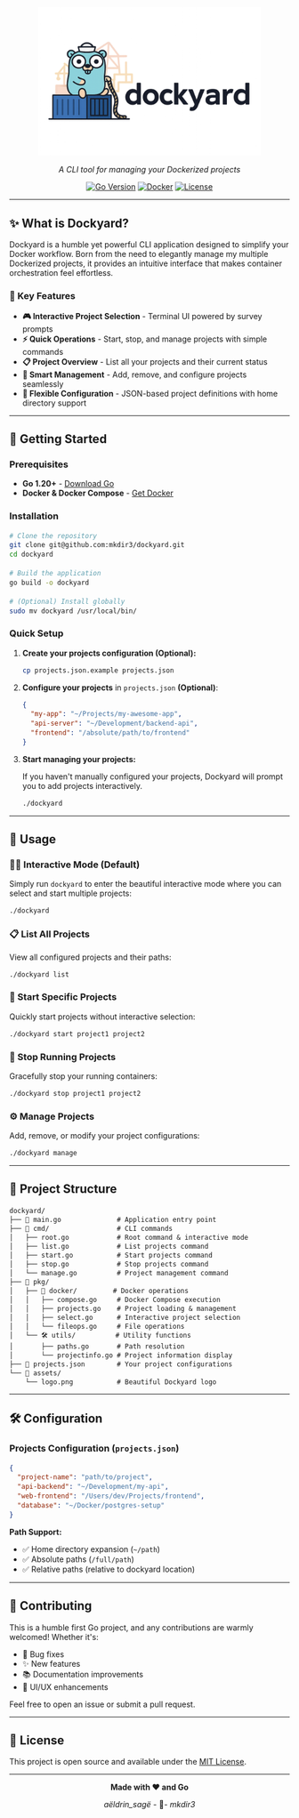 <div align="center">
  <img src="assets/logo.png" alt="Dockyard Logo" width="400">

*A CLI tool for managing your Dockerized projects*

[![Go Version](https://img.shields.io/badge/Go-1.20+-00ADD8?style=for-the-badge&logo=go)](https://golang.org/)
[![Docker](https://img.shields.io/badge/Docker-Required-2496ED?style=for-the-badge&logo=docker)](https://docker.com/)
[![License](https://img.shields.io/badge/License-MIT-green?style=for-the-badge)](LICENSE)
</div>

---

## ✨ What is Dockyard?

Dockyard is a humble yet powerful CLI application designed to simplify your Docker workflow. Born from the need to elegantly manage my multiple Dockerized projects, it provides an intuitive interface that makes container orchestration feel effortless.

### 🎯 Key Features

- **🎮 Interactive Project Selection** - Terminal UI powered by survey prompts
- **⚡ Quick Operations** - Start, stop, and manage projects with simple commands
- **📋 Project Overview** - List all your projects and their current status
- **🔧 Smart Management** - Add, remove, and configure projects seamlessly
- **📁 Flexible Configuration** - JSON-based project definitions with home directory support

---

## 🚀 Getting Started

### Prerequisites

- **Go 1.20+** - [Download Go](https://golang.org/dl/)
- **Docker & Docker Compose** - [Get Docker](https://docs.docker.com/get-docker/)

### Installation

```bash
# Clone the repository
git clone git@github.com:mkdir3/dockyard.git
cd dockyard

# Build the application
go build -o dockyard

# (Optional) Install globally
sudo mv dockyard /usr/local/bin/
```

### Quick Setup

1. **Create your projects configuration (Optional):**
   ```bash
   cp projects.json.example projects.json
   ```

2. **Configure your projects** in `projects.json` **(Optional)**:
   ```json
   {
     "my-app": "~/Projects/my-awesome-app",
     "api-server": "~/Development/backend-api",
     "frontend": "/absolute/path/to/frontend"
   }
   ```

3. **Start managing your projects:**

   If you haven't manually configured your projects, Dockyard will prompt you to add projects interactively.
   ```bash
   ./dockyard
   ```

---

## 🎨 Usage

### 🏃‍♂️ Interactive Mode (Default)
Simply run `dockyard` to enter the beautiful interactive mode where you can select and start multiple projects:

```bash
./dockyard
```

### 📋 List All Projects
View all configured projects and their paths:

```bash
./dockyard list
```

### 🚀 Start Specific Projects
Quickly start projects without interactive selection:

```bash
./dockyard start project1 project2
```

### 🛑 Stop Running Projects
Gracefully stop your running containers:

```bash
./dockyard stop project1 project2
```

### ⚙️ Manage Projects
Add, remove, or modify your project configurations:

```bash
./dockyard manage
```

---

## 📁 Project Structure

```
dockyard/
├── 📄 main.go              # Application entry point
├── 📁 cmd/                 # CLI commands
│   ├── root.go            # Root command & interactive mode
│   ├── list.go            # List projects command
│   ├── start.go           # Start projects command  
│   ├── stop.go            # Stop projects command
│   └── manage.go          # Project management command
├── 📁 pkg/
│   ├── 🐳 docker/         # Docker operations
│   │   ├── compose.go     # Docker Compose execution
│   │   ├── projects.go    # Project loading & management
│   │   ├── select.go      # Interactive project selection
│   │   └── fileops.go     # File operations
│   └── 🛠️ utils/          # Utility functions
│       ├── paths.go       # Path resolution
│       └── projectinfo.go # Project information display
├── 📄 projects.json        # Your project configurations
└── 📁 assets/
    └── logo.png           # Beautiful Dockyard logo
```

---

## 🛠️ Configuration

### Projects Configuration (`projects.json`)

```json
{
  "project-name": "path/to/project",
  "api-backend": "~/Development/my-api",
  "web-frontend": "/Users/dev/Projects/frontend",
  "database": "~/Docker/postgres-setup"
}
```

**Path Support:**
- ✅ Home directory expansion (`~/path`)
- ✅ Absolute paths (`/full/path`)
- ✅ Relative paths (relative to dockyard location)

---

## 🤝 Contributing

This is a humble first Go project, and any contributions are warmly welcomed! Whether it's:

- 🐛 Bug fixes
- ✨ New features
- 📚 Documentation improvements
- 🎨 UI/UX enhancements

Feel free to open an issue or submit a pull request.

---

## 📜 License

This project is open source and available under the [MIT License](LICENSE).

---

<div align="center">

**Made with ❤️ and Go**

_aëldrin\_sagë -_ 🐻- _mkdir3_

</div>